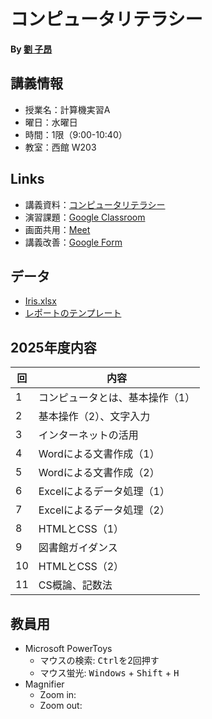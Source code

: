 # コンピュータリテラシー

**By [劉 子昂](https://zi-ang-liu.github.io/)**

## 講義情報

- 授業名：計算機実習A
- 曜日：水曜日
- 時間：1限（9:00-10:40）
- 教室：西館 W203

## Links

- 講義資料：[コンピュータリテラシー](https://zi-ang-liu.github.io/jb-cs101/)
- 演習課題：[Google Classroom](https://classroom.google.com/c/NzYyMTI5NTMwNjk1?cjc=fhdwwdgz)
- 画面共用：[Meet](https://meet.google.com/gxw-nvog-tuh)
- 講義改善：[Google Form](https://forms.gle/MfVHGFVDyYzuDF9n8)

## データ

- [Iris.xlsx](./contents/operations/excel/data/iris.xlsx)
- [レポートのテンプレート](./contents/operations/excel/data/report_template.docx)

## 2025年度内容

| 回  | 内容                            |
| --- | ------------------------------- |
| 1   | コンピュータとは、基本操作（1） |
| 2   | 基本操作（2）、文字入力         |
| 3   | インターネットの活用            |
| 4   | Wordによる文書作成（1）         |
| 5   | Wordによる文書作成（2）         |
| 6   | Excelによるデータ処理（1）      |
| 7   | Excelによるデータ処理（2）      |
| 8   | HTMLとCSS（1）                  |
| 9   | 図書館ガイダンス                |
| 10  | HTMLとCSS（2）                  |
| 11  | CS概論、記数法                  |

## 教員用

- Microsoft PowerToys
  - マウスの検索: <kbd>Ctrl</kbd>を2回押す
  - マウス蛍光: <kbd>Windows</kbd> + <kbd>Shift</kbd> + <kbd>H</kbd>
- Magnifier
  - Zoom in:
  - Zoom out: 